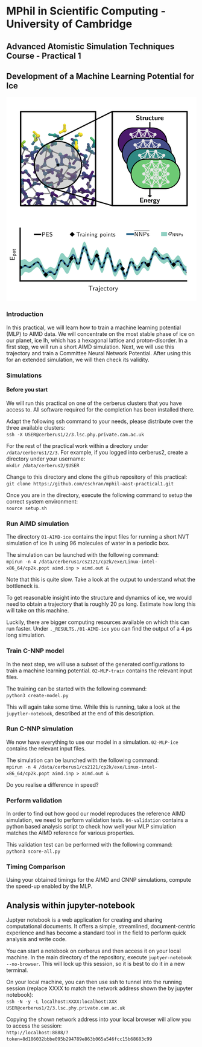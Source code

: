 # MPhil in Scientific Computing - University of Cambridge
## Advanced Atomistic Simulation Techniques Course - Practical 1

## Development of a Machine Learning Potential for Ice

![Comittee Neural Networks](cnnp.jpg)

### Introduction
In this practical, we will learn how to train a machine learning potential (MLP) to AIMD data.
We will concentrate on the most stable phase of ice on our planet, ice Ih, which has a hexagonal lattice and proton-disorder.
In a first step, we will run a short AIMD simulation.
Next, we will use this trajectory and train a Committee Neural Network Potential.
After using this for an extended simulation, we will then check its validity.

### Simulations

#### Before you start

We will run this practical on one of the cerberus clusters that you have access to.
All software required for the completion has been installed there.

Adapt the following ssh command to your needs, please distribute over the three available clusters:\
`ssh -X USER@cerberus1/2/3.lsc.phy.private.cam.ac.uk`

For the rest of the practical work within a directory under `/data/cerberus1/2/3`. For example, if you logged into cerberus2, create a directory under your username:\
`mkdir /data/cerberus2/$USER`

Change to this directory and clone the github repository of this practical:\
`git clone https://github.com/cschran/mphil-aast-practical1.git`

Once you are in the directory, execute the following command to setup the correct system environment:\
`source setup.sh`

### Run AIMD simulation
The directory `01-AIMD-ice` contains the input files for running a short NVT simulation of ice Ih using 96 molecules of water in a periodic box.

The simulation can be launched with the following command:\
`mpirun -n 4 /data/cerberus1/cs2121/cp2k/exe/Linux-intel-x86_64/cp2k.popt aimd.inp > aimd.out &`

Note that this is quite slow. Take a look at the output to understand what the bottleneck is.

To get reasonable insight into the structure and dynamics of ice, we would need to obtain a trajectory that is roughly 20 ps long.
Estimate how long this will take on this machine.

Luckily, there are bigger computing resources available on which this can run faster. Under `._RESULTS./01-AIMD-ice` you can find the output of a 4 ps long simulation.

### Train C-NNP model
In the next step, we will use a subset of the generated configurations to train a machine learning potential. `02-MLP-train` contains the relevant input files.

The training can be started with the following command:\
`python3 create-model.py`

This will again take some time. While this is running, take a look at the `jupytler-notebook`, described at the end of this description.

### Run C-NNP simulation
We now have everything to use our model in a simulation. `02-MLP-ice` contains the relevant input files.

The simulation can be launched with the following command:\
`mpirun -n 4 /data/cerberus1/cs2121/cp2k/exe/Linux-intel-x86_64/cp2k.popt aimd.inp > aimd.out &`

Do you realise a difference in speed?

### Perform validation
In order to find out how good our model reproduces the reference AIMD simulation, we need to perform validation tests.
`04-validation` contains a python based analysis script to check how well your MLP simulation matches the AIMD reference for various properties.

This validation test can be performed with the following command:\
`python3 score-all.py`

### Timing Comparison
Using your obtained timings for the AIMD and CNNP simulations, compute the speed-up enabled by the MLP.

## Analysis within jupyter-notebook
Juptyer notebook is a web application for creating and sharing computational documents.
It offers a simple, streamlined, document-centric experience and has become a standard tool in the field to perform quick analysis and write code.

You can start a notebook on cerberus and then access it on your local machine.
In the main directory of the repository, execute `juptyer-notebook --no-browser`. This will lock up this session, so it is best to do it in a new terminal.

On your local machine, you can then use ssh to tunnel into the running session (replace XXXX to match the network address shown the by jupyter notebook):\
`ssh -N -y -L localhost:XXXX:localhost:XXX USER@cerberus1/2/3.lsc.phy.private.cam.ac.uk`

Copying the shown network address into your local browser will allow you to access the session:\
`http://localhost:8888/?token=8d186032bbbe095b294789e863b065a546fcc15b68683c99`
